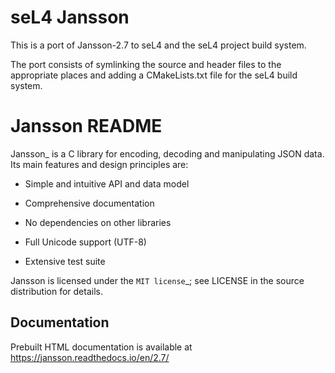 <!--
  Copyright 2016, Data61, CSIRO (ABN 41 687 119 230)

  SPDX-License-Identifier: CC-BY-SA-4.0
-->

seL4 Jansson
=============

This is a port of Jansson-2.7 to seL4 and the seL4 project build system.

The port consists of symlinking the source and header files to the appropriate places
and adding a CMakeLists.txt file for the seL4 build system.

Jansson README
==============

Jansson_ is a C library for encoding, decoding and manipulating JSON
data. Its main features and design principles are:

- Simple and intuitive API and data model

- Comprehensive documentation

- No dependencies on other libraries

- Full Unicode support (UTF-8)

- Extensive test suite

Jansson is licensed under the `MIT license`_; see LICENSE in the
source distribution for details.

Documentation
-------------

Prebuilt HTML documentation is available at https://jansson.readthedocs.io/en/2.7/

